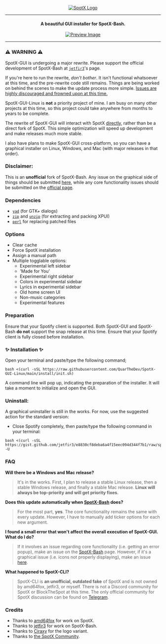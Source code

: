 <div align="center">
  <a href="https://github.com/QuarTheDev/SpotX-GUI-Linux">
    <img src="https://github.com/QuarTheDev/SpotX-GUI-Linux/raw/main/.github/Pic/spotlogo.png" alt="SpotX Logo">
  </a>
</div>

<hr>

<h4 align="center">A <strong>beautiful</strong> GUI installer for SpotX-Bash.</h4>

<div align="center">
  <a href="https://github.com/QuarTheDev/SpotX-GUI-Linux">
    <img src="https://github.com/QuarTheDev/SpotX-GUI-Linux/raw/main/.github/Pic/preview1.png" alt="Preview Image">
  </a>
</div>


---
### ⚠️ WARNING ⚠️

SpotX-GUI is undergoing a major rewrite. Please support the official development of SpotX-Bash at [`jetfir3`](https://github.com/jetfir3/SpotX-Bash)'s page.

If you're here to run the rewrite, *don't bother*. It isn't functional whatsoever at this time, and the pre-rewrite code still remains. Things are being worked on behind the scenes to make the update process more simple. <ins>Issues are highly discouraged and frowned upon at this time.</ins>

SpotX-GUI-Linux is **not** a priority project of mine. I am busy on many other projects at this time, so this project could take anywhere from months to years to be complete.

The rewrite of SpotX-GUI will interact with SpotX <ins>directly</ins>, rather than be a direct fork of SpotX. This simple optimization will speed up development and make releases much more stable.

I also have plans to make SpotX-GUI cross-platform, so you can have a graphical installer on Linux, Windows, and Mac (with major releases in that order).

### Disclaimer:

This is an **unofficial** fork of SpotX-Bash. Any issue on the graphical side of things should be submitted [here](https://github.com/QuarTheDev/SpotX-GUI-Linux/issues/new/choose), while any core functionality issues should be submitted on the [official page](https://github.com/jetfir3/SpotX-Bash).

### Dependencies

- <a href="https://howtoinstall.co/en/yad" title="Tip: run 'sudo apt install yad' to install.">`yad`</a> (for GTK+ dialogs)
- <a href="https://howtoinstall.co/en/zip" title="Tip: run 'sudo apt install zip' to install.">`zip`</a> and <a href="https://howtoinstall.co/en/unzip" title="Tip: run 'sudo apt install unzip' to install.">`unzip`</a> (for extracting and packing XPUI)
- <a href="https://howtoinstall.co/en/perl" title="Tip: run 'sudo apt install perl' to install.">`perl`</a> for replacing patched files

### Options

- Clear cache
- Force SpotX installation
- Assign a manual path
- Multiple togglable options:
  - Experimental left sidebar
  - 'Made for You'
  - Experimental right sidebar
  - Colors in experimental sidebar
  - Lyrics in experimental sidebar
  - Old home screen UI
  - Non-music categories
  - Experimental features

### Preparation
Ensure that your Spotify client is supported. Both SpotX-GUI and SpotX-Bash **do not** support the snap release at this time. Ensure that your Spotify client is fully closed before installation.

### ✨ **Installation** ✨

Open your terminal and paste/type the following command;
```
bash <(curl -sSL https://raw.githubusercontent.com/QuarTheDev/SpotX-GUI-Linux/main/install/init.sh)
```
A command line will pop up, indicating the preparation of the installer. It will take a moment to initialize and open the GUI.

### Uninstall:

A graphical uninstaller is still in the works. For now, use the suggested action for the standard version:

- Close Spotify completely, then paste/type the following command in your terminal:
```
bash <(curl -sSL https://gist.github.com/jetfir3/e8830cf8deba6a4f15eec094d344f7b1/raw/spotx.sh) -U
```
<!--
Placeholder for future graphical uninstaller:

If you do not wish for another graphical installer, you can alternatively paste/type the following in your terminal to uninstall SpotX:
```
bash <(curl -sSL https://raw.githubusercontent.com/QuarTheDev/SpotX-GUI-Linux/main/uninstall/init.sh)
```
-->

### FAQ

**Will there be a Windows and Mac release?**
> It's in the works. First, I plan to release a stable Linux release, then a stable Windows release, and finally a stable Mac release. **Linux will always be top-priority and will get priority fixes.**

**Does this update automatically when [SpotX-Bash](https://github.com/jetfir3/SpotX-Bash) does?**
> For the most part, **yes**. The core functionality remains the same with every update. However, I have to manually add ticker options for each new argument.

**I found a small error that won't affect the overall execution of SpotX-GUI. What do I do?**
> If it involves an issue regarding core functionality (i.e. getting an error popup), make an issue on the [SpotX-Bash](https://github.com/jetfir3/SpotX-Bash/issues/new/choose) page. However, if it's a graphical issue (i.e. icons not properly displaying), make an issue [here](https://github.com/QuarTheDev/SpotX-GUI-Linux/issues/new/choose).

**What happened to SpotX-CLI?**
> SpotX-CLI is **an unofficial, outdated fake** of SpotX and is not owned by amd64fox, jetfir3, or myself.  There is not a Discord community for SpotX or BlockTheSpot at this time. The only official community for SpotX discussion can be found on [Telegram](https://t.me/SpotxCommunity).

### Credits

- Thanks to [amd64fox](https://github.com/amd64fox/spotx) for work on SpotX.
- Thanks to [jetfir3](https://github.com/jetfir3) for work on SpotX-Bash.
- Thanks to [Ciraxy](https://discordapp.com/users/300894605992394755/) for the logo variant.
- Thanks to [the SpotX Community](https://t.me/SpotxCommunity).
